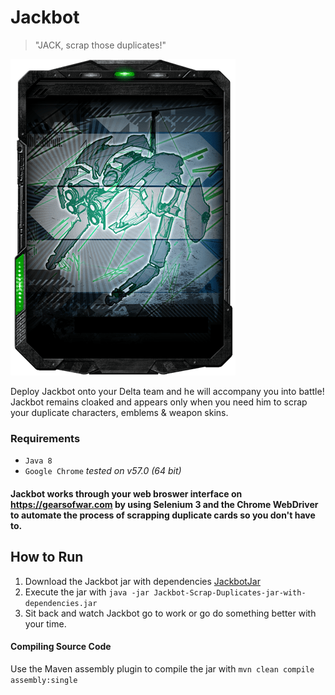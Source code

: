 # Jackbot

> "JACK, scrap those duplicates!"


![Jackbot](https://github.com/TheanosLearning/Jackbot/raw/master/images/Jackbot.png)


Deploy Jackbot onto your Delta team and he will accompany you into battle! Jackbot remains cloaked and
appears only when you need him to scrap your duplicate characters, emblems & weapon skins.

### Requirements
* `Java 8`
* `Google Chrome` _tested on v57.0 (64 bit)_

#### Jackbot works through your web broswer interface on <https://gearsofwar.com> by using Selenium 3 and the Chrome WebDriver to automate the process of scrapping duplicate cards so you don't have to.

## How to Run
1) Download the Jackbot jar with dependencies [JackbotJar](https://github.com/TheanosLearning/Jackbot/raw/master/target/Jackbot-Scrap-Duplicates-jar-with-dependencies.jar "Download Jackbot")
2) Execute the jar with `java -jar Jackbot-Scrap-Duplicates-jar-with-dependencies.jar`
3) Sit back and watch Jackbot go to work or go do something better with your time.

#### Compiling Source Code
Use the Maven assembly plugin to compile the jar with `mvn clean compile assembly:single`
 